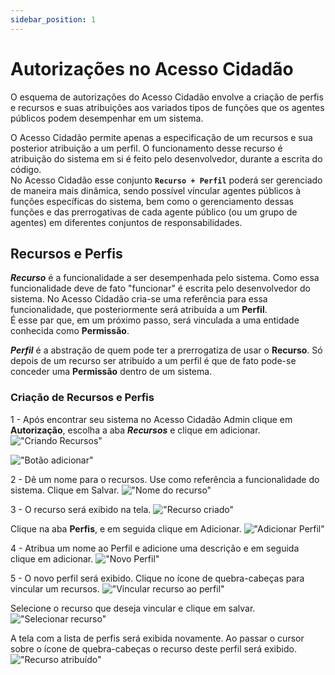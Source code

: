 ```yaml
---
sidebar_position: 1
---
```


# Autorizações no Acesso Cidadão

O esquema de autorizações do Acesso Cidadão envolve a criação de perfis e recursos e suas atribuições aos variados tipos de funções que 
os agentes públicos podem desempenhar em um sistema.  

O Acesso Cidadão permite apenas a especificação de um recursos e sua posterior atribuição a um perfil. O funcionamento desse recurso é 
atribuição do sistema em si é feito pelo desenvolvedor, durante a escrita do código.  
No Acesso Cidadão esse conjunto **```Recurso + Perfil```** poderá ser gerenciado de maneira mais dinâmica, sendo possível víncular agentes 
públicos à funções específicas do sistema, bem como o gerenciamento dessas funções e das prerrogativas de cada agente público (ou um 
grupo de agentes) em diferentes conjuntos de responsabilidades.

## Recursos e Perfis

***Recurso*** é a funcionalidade a ser desempenhada pelo sistema. Como essa funcionalidade deve de 
fato "funcionar" é escrita pelo desenvolvedor do sistema. No Acesso Cidadão cria-se uma referência para essa funcionalidade, que posteriormente 
será atribuída a um **Perfil**.  
É esse par que, em um próximo passo, será vinculada a uma entidade conhecida como **Permissão**.  

***Perfil*** é a abstração de quem pode ter a prerrogatiza de usar o **Recurso**. Só depois de um recurso 
ser atribuído a um perfil é que de fato pode-se conceder uma **Permissão** dentro de um sistema.

### Criação de Recursos e Perfis

1 - Após encontrar seu sistema no Acesso Cidadão Admin clique em **Autorização**, escolha a aba ***Recursos*** e clique em adicionar.
!["Criando Recursos"](/_images/01_recursos.png)  

!["Botão adicionar"](/_images/02_recursos.png)


2 - Dê um nome para o recursos. Use como referência a funcionalidade do sistema. Clique em Salvar.
!["Nome do recurso"](/_images/03_recursos.png)


3 - O recurso será exibido na tela. 
!["Recurso criado"](/_images/04_recursos.png)  

Clique na aba **Perfis**, e em seguida clique em Adicionar.
!["Adicionar Perfil"](/_images/05_recursos.png)


4 - Atribua um nome ao Perfil e adicione uma descrição e em seguida clique em adicionar.
!["Novo Perfil"](/_images/06_recursos.png)


5 - O novo perfil será exibido. Clique no ícone de quebra-cabeças para vincular um recursos.
!["Vincular recurso ao perfil"](/_images/07_recursos.png)  

Selecione o recurso que deseja vincular e clique em salvar.
!["Selecionar recurso"](/_images/08_recursos.png)  

A tela com a lista de perfis será exibida novamente. Ao passar o cursor sobre o ícone de quebra-cabeças o recurso deste perfil será exibido.
!["Recurso atribuído"](/_images/09_recursos.png)
